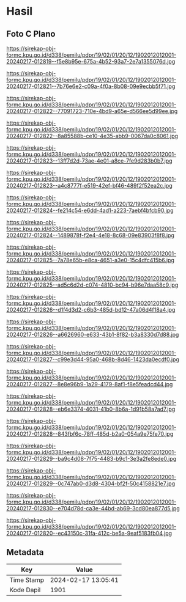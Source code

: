 # Hasil

## Foto C Plano

https://sirekap-obj-formc.kpu.go.id/d338/pemilu/pdpr/19/02/01/20/12/1902012012001-20240217-012819--f5e8b95e-675a-4b52-93a7-2e7a1355076d.jpg

https://sirekap-obj-formc.kpu.go.id/d338/pemilu/pdpr/19/02/01/20/12/1902012012001-20240217-012821--7b76e6e2-c09a-4f0a-8b08-09e9ecbb5f71.jpg

https://sirekap-obj-formc.kpu.go.id/d338/pemilu/pdpr/19/02/01/20/12/1902012012001-20240217-012822--77091723-710e-4bd9-a65e-d566ee5d99ee.jpg

https://sirekap-obj-formc.kpu.go.id/d338/pemilu/pdpr/19/02/01/20/12/1902012012001-20240217-012822--8a85588b-ce10-4e35-abb9-0067da0c8061.jpg

https://sirekap-obj-formc.kpu.go.id/d338/pemilu/pdpr/19/02/01/20/12/1902012012001-20240217-012823--13ff7d2d-73ae-4e01-a8ce-7fe9d283b0b7.jpg

https://sirekap-obj-formc.kpu.go.id/d338/pemilu/pdpr/19/02/01/20/12/1902012012001-20240217-012823--a4c8777f-e519-42ef-bf46-489f2f52ea2c.jpg

https://sirekap-obj-formc.kpu.go.id/d338/pemilu/pdpr/19/02/01/20/12/1902012012001-20240217-012824--fe214c54-e6dd-4ad1-a223-7aebf4bfcb90.jpg

https://sirekap-obj-formc.kpu.go.id/d338/pemilu/pdpr/19/02/01/20/12/1902012012001-20240217-012824--1489878f-f2e4-4e18-8c68-09e83903f8f8.jpg

https://sirekap-obj-formc.kpu.go.id/d338/pemilu/pdpr/19/02/01/20/12/1902012012001-20240217-012825--7a78e65b-e8ca-4651-a3e0-15c4dfc415b6.jpg

https://sirekap-obj-formc.kpu.go.id/d338/pemilu/pdpr/19/02/01/20/12/1902012012001-20240217-012825--ad5c6d2d-c074-4810-bc94-b96e7daa58c9.jpg

https://sirekap-obj-formc.kpu.go.id/d338/pemilu/pdpr/19/02/01/20/12/1902012012001-20240217-012826--d1f4d3d2-c6b3-485d-bd12-47a06d4f18a4.jpg

https://sirekap-obj-formc.kpu.go.id/d338/pemilu/pdpr/19/02/01/20/12/1902012012001-20240217-012826--a6626960-e633-43b1-8f82-b3a8330d7d88.jpg

https://sirekap-obj-formc.kpu.go.id/d338/pemilu/pdpr/19/02/01/20/12/1902012012001-20240217-012827--c99e3d44-95a0-468b-8d46-1423da0ecdf0.jpg

https://sirekap-obj-formc.kpu.go.id/d338/pemilu/pdpr/19/02/01/20/12/1902012012001-20240217-012827--8e8e96b9-1a29-4179-8af1-f8e5feadcd44.jpg

https://sirekap-obj-formc.kpu.go.id/d338/pemilu/pdpr/19/02/01/20/12/1902012012001-20240217-012828--eb6e3374-4031-41b0-8b6a-1d91b58a7ad7.jpg

https://sirekap-obj-formc.kpu.go.id/d338/pemilu/pdpr/19/02/01/20/12/1902012012001-20240217-012828--843fbf6c-78ff-485d-b2a0-054a9e75fe70.jpg

https://sirekap-obj-formc.kpu.go.id/d338/pemilu/pdpr/19/02/01/20/12/1902012012001-20240217-012829--ba9c4d08-7f75-4483-b9c1-3e3a2fe8ede0.jpg

https://sirekap-obj-formc.kpu.go.id/d338/pemilu/pdpr/19/02/01/20/12/1902012012001-20240217-012829--0c747ab0-d3d8-4304-bf2f-50c4158821e7.jpg

https://sirekap-obj-formc.kpu.go.id/d338/pemilu/pdpr/19/02/01/20/12/1902012012001-20240217-012830--e704d78d-ca3e-44bd-ab69-3cd80ea877d5.jpg

https://sirekap-obj-formc.kpu.go.id/d338/pemilu/pdpr/19/02/01/20/12/1902012012001-20240217-012820--ec43150c-31fa-412c-be5a-9eaf5183fb04.jpg


## Metadata

| Key        | Value               |
| ---------- | ------------------- |
| Time Stamp | 2024-02-17 13:05:41 |
| Kode Dapil | 1901                |




